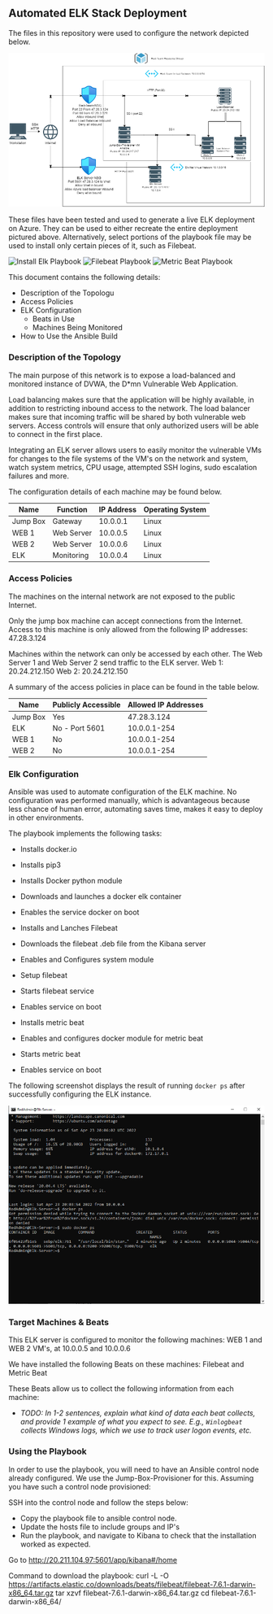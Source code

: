 ## Automated ELK Stack Deployment

The files in this repository were used to configure the network depicted below.

![Network Diagram](images/ELK-Diagram.drawio.png)


These files have been tested and used to generate a live ELK deployment on Azure. They can be used to either recreate the entire deployment pictured above. Alternatively, select portions of the playbook file may be used to install only certain pieces of it, such as Filebeat.

  ![Install Elk Playbook](playbooks/install-elk.yml)
  ![Filebeat Playbook](playbooks/filebeat-playbook.yml)
  ![Metric Beat Playbook](playbooks/metricbeat-playbook.yml)

This document contains the following details:
- Description of the Topologu
- Access Policies
- ELK Configuration
  - Beats in Use
  - Machines Being Monitored
- How to Use the Ansible Build


### Description of the Topology

The main purpose of this network is to expose a load-balanced and monitored instance of DVWA, the D*mn Vulnerable Web Application.

Load balancing makes sure that the application will be highly available, in addition to restricting inbound access to the network.
The load balancer makes sure that incoming traffic will be shared by both vulnerable web servers. Access controls will ensure that only authorized users will be able to connect in the first place.

Integrating an ELK server allows users to easily monitor the vulnerable VMs for changes to the file systems of the VM's on the network and system, watch system metrics, CPU usage, attempted SSH logins, sudo escalation failures and more.

The configuration details of each machine may be found below.

| Name     | Function | IP Address | Operating System |
|----------|----------|------------|------------------|
| Jump Box | Gateway  | 10.0.0.1   | Linux            |
| WEB 1    |Web Server| 10.0.0.5   | Linux            |
| WEB 2    |Web Server| 10.0.0.6   | Linux            |
| ELK      |Monitoring| 10.0.0.4   | Linux            |

### Access Policies

The machines on the internal network are not exposed to the public Internet. 

Only the jump box machine can accept connections from the Internet. Access to this machine is only allowed from the following IP addresses: 47.28.3.124

Machines within the network can only be accessed by each other.
The Web Server 1 and Web Server 2 send traffic to the ELK server. 
Web 1: 20.24.212.150
Web 2: 20.24.212.150

A summary of the access policies in place can be found in the table below.

| Name     | Publicly Accessible | Allowed IP Addresses |
|----------|---------------------|----------------------|
| Jump Box | Yes                 |    47.28.3.124       |
| ELK      | No - Port 5601      |    10.0.0.1-254      |
| WEB 1    | No                  |    10.0.0.1-254      |
| WEB 2    | No                  |    10.0.0.1-254      |

### Elk Configuration

Ansible was used to automate configuration of the ELK machine. No configuration was performed manually, which is advantageous because less chance of human error, automating saves time, makes it easy to deploy in other environments. 

The playbook implements the following tasks:
- Installs docker.io
- Installs pip3
- Installs Docker python module
- Downloads and launches a docker elk container
- Enables the service docker on boot

- Installs and Lanches Filebeat 
- Downloads the filebeat .deb file from the Kibana server
- Enables and Configures system module
- Setup filebeat
- Starts filebeat service
- Enables service on boot

- Installs metric beat
- Enables and configures docker module for metric beat
- Starts metric beat
- Enables service on boot


The following screenshot displays the result of running `docker ps` after successfully configuring the ELK instance.

![docker ps output](images/docker-ps.PNG)

### Target Machines & Beats
This ELK server is configured to monitor the following machines:
WEB 1 and WEB 2 VM's, at 10.0.0.5 and 10.0.0.6

We have installed the following Beats on these machines: Filebeat and Metric Beat


These Beats allow us to collect the following information from each machine:
- _TODO: In 1-2 sentences, explain what kind of data each beat collects, and provide 1 example of what you expect to see. E.g., `Winlogbeat` collects Windows logs, which we use to track user logon events, etc._

### Using the Playbook
In order to use the playbook, you will need to have an Ansible control node already configured. We use the Jump-Box-Provisioner for this. Assuming you have such a control node provisioned: 

SSH into the control node and follow the steps below:
- Copy the playbook file to ansible control node.
- Update the hosts file to include groups and IP's
- Run the playbook, and navigate to Kibana to check that the installation worked as expected.

Go to http://20.211.104.97:5601/app/kibana#/home

Command to download the playbook:
curl -L -O https://artifacts.elastic.co/downloads/beats/filebeat/filebeat-7.6.1-darwin-x86_64.tar.gz
tar xzvf filebeat-7.6.1-darwin-x86_64.tar.gz
cd filebeat-7.6.1-darwin-x86_64/